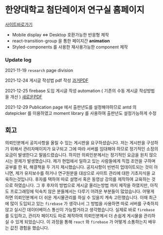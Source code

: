 # 한양대학교 첨단레이저 연구실 홈페이지

[사이트바로가기](https://assllab.github.io/)


- Mobile display <=> Desktop 호환가능한 반응형 제작
- react-transition-group 을 통한 페이지간 **animation**
- Styled-components 를 사용한 재사용가능한 component 제작


### Update log
2021-11-19 `research` page division

2021-12-24 게시글 작성법 pdf 작성 [과거PDF](stuff/ASSL_Post_Study_Stuff.pdf)

2021-12-25 firebase 도입 게시글 작성 automation ( 기존의 수동 게시글 작성방법을 개선 ) [새로운PDF](stuff/ASSL_NEW_STUFF.pdf)

2021-12-29 Publication page 에서 출판년도를 설정해야하므로 antd 의 datepicker 를 이용하였고 moment library 를 사용하여 출판년도 설정가능하게 수정


## 회고

의뢰인분께서 공지사항을 올릴 수 있는 게시판을 요구하셨습니다. 저는 게시판을 구성하기 위해서 관리자페이지가 요구되고 그에 따라 서버를 임대해야 하므로 정기적인 소정의 요금이 발생한다고 말씀드렸습니다. 하지만 의뢰인분께서는 정기적인 요금을 원치 않으시는 문제가 발생했습니다. 제가 현업에서 일하고 있는 사람들에게 직접 조언을 구하며 공부를 한 뒤, 해결책을 두 가지 제시했습니다. 공지사항이 빈번히 업데이트되는 것이 아니면, 제가 유지보수를 하거나 연구원분을 대상으로 사이트 관리에 대한 기초지식을 교육하는것입니다. 후자를 택하여 따로 설명서 혹은 동영상 강의를 제작하여 교육하는 것으로 하였습니다. 그 후 후자의 방법으로 게시글 올리는방법 까지 제작을 하였지만, 아직도 프로그래밍에 익숙치 않은 분들께서는 다루기 어려운 부분들이 많았습니다. 어떻게 하면 의뢰인분께서 더 쉬운 게시물관리를 하실 수 있을지 계속 고민했습니다. 이때 최근에 많이 도입되고 있는 `firebase` 가 생각나서 그 방법을 사용하면 따로 서버를 구축하지 않고 실시간 데이터베이스 통신이 가능할거라고 생각했습니다. 실제로 바로 `firebase`를 도입하고, 관리자 페이지도 따로 제작하여 의뢰인분께서 더 손쉽게 게시물을 관리하실 수 있게 되었습니다. 이 과정을 통해 `react` 와 `firebase` 가 어떻게 소통하는지 배우는 값진 경험을 했습니다.



